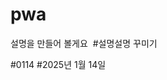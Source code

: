 # pwa
설명을 만들어 볼게요
<img scr="https://github.com/joonsi94.github.io/pwa/images/사과.png">
#설명설명
꾸미기

#0114
#2025년 1월 14일
